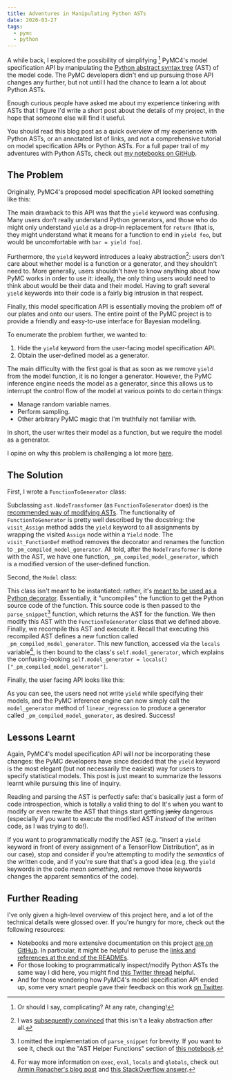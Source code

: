```yaml
---
title: Adventures in Manipulating Python ASTs
date: 2020-03-27
tags:
  - pymc
  - python
---
```


A while back, I explored the possibility of simplifying [^1] PyMC4's model specification
API by manipulating the [Python abstract syntax
tree](https://docs.python.org/3/library/ast.html) (AST) of the model code. The PyMC
developers didn't end up pursuing those API changes any further, but not until I had the
chance to learn a lot about Python ASTs.

Enough curious people have asked me about my experience tinkering with ASTs that I
figure I'd write a short post about the details of my project, in the hope that someone
else will find it useful.

You should read this blog post as a quick overview of my experience with Python ASTs, or
an annotated list of links, and not a comprehensive tutorial on model specification APIs
or Python ASTs. For a full paper trail of my adventures with Python ASTs, check out [my
notebooks on
GitHub](https://github.com/eigenfoo/random/tree/master/python/ast-hiding-yield).

## The Problem

Originally, PyMC4's proposed model specification API looked something like this:

<script src="https://gist.github.com/eigenfoo/8917e2fd72ea8940d54916c1cfbe1755.js"></script>

The main drawback to this API was that the `yield` keyword was confusing. Many users
don’t really understand Python generators, and those who do might only understand
`yield` as a drop-in replacement for `return` (that is, they might understand what it
means for a function to end in `yield foo`, but would be uncomfortable with `bar = yield
foo`).

Furthermore, the `yield` keyword introduces a leaky abstraction[^2]: users don’t care
about whether model is a function or a generator, and they shouldn't need to. More
generally, users shouldn't have to know anything about how PyMC works in order to use
it: ideally, the only thing users would need to think about would be their data and
their model. Having to graft several `yield` keywords into their code is a fairly big
intrusion in that respect.

Finally, this model specification API is essentially moving the problem off of our
plates and onto our users. The entire point of the PyMC project is to provide a friendly
and easy-to-use interface for Bayesian modelling.

To enumerate the problem further, we wanted to:

1. Hide the `yield` keyword from the user-facing model specification API.
1. Obtain the user-defined model as a generator.

The main difficulty with the first goal is that as soon as we remove `yield` from the
model function, it is no longer a generator. However, the PyMC inference engine needs the
model as a generator, since this allows us to interrupt the control flow of the model at
various points to do certain things:

  - Manage random variable names.
  - Perform sampling.
  - Other arbitrary PyMC magic that I'm truthfully not familiar with.

In short, the user writes their model as a function, but we require the model as a
generator.

I opine on why this problem is challenging a lot more
[here](https://github.com/eigenfoo/random/tree/master/python/ast-hiding-yield/00-prototype#why-is-this-problem-hard).

## The Solution

First, I wrote a `FunctionToGenerator` class:

<script src="https://gist.github.com/eigenfoo/43282c4e69156647d7bb2505f1dbafb2.js"></script>

Subclassing `ast.NodeTransformer` (as `FunctionToGenerator` does) is the [recommended
way of modifying
ASTs](https://greentreesnakes.readthedocs.io/en/latest/manipulating.html#modifying-the-tree).
The functionality of `FunctionToGenerator` is pretty well described by the docstring:
the `visit_Assign` method adds the `yield` keyword to all assignments by wrapping the
visited `Assign` node within a `Yield` node. The `visit_FunctionDef` method removes the
decorator and renames the function to `_pm_compiled_model_generator`. All told, after
the `NodeTransformer` is done with the AST, we have one function,
`_pm_compiled_model_generator`, which is a modified version of the user-defined
function.

Second, the `Model` class:

<script src="https://gist.github.com/eigenfoo/5e69bba2ab7ec6d6a2f53c13cbfd7b48.js"></script>

This class isn't meant to be instantiated: rather, it's [meant to be used as a Python
decorator](https://realpython.com/primer-on-python-decorators/#classes-as-decorators).
Essentially, it "uncompiles" the function to get the Python source code of the function.
This source code is then passed to the `parse_snippet`[^3] function, which returns the
AST for the function. We then modify this AST with the `FunctionToGenerator` class that
we defined above. Finally, we recompile this AST and execute it. Recall that executing
this recompiled AST defines a new function called `_pm_compiled_model_generator`. This
new function, accessed via the `locals` variable[^4], is then bound to the class's
`self.model_generator`, which explains the confusing-looking
`self.model_generator = locals()["_pm_compiled_model_generator"]`.

Finally, the user facing API looks like this:

<script src="https://gist.github.com/eigenfoo/0bc4047ea0245a3f5f3c3a6ff8143154.js"></script>

As you can see, the users need not write `yield` while specifying their models, and the
PyMC inference engine can now simply call the `model_generator` method of
`linear_regression` to produce a generator called `_pm_compiled_model_generator`, as
desired. Success!

## Lessons Learnt

Again, PyMC4's model specification API will _not_ be incorporating these changes: the
PyMC developers have since decided that the `yield` keyword is the most elegant (but not
necessarily the easiest) way for users to specify statistical models. This post is just
meant to summarize the lessons learnt while pursuing this line of inquiry. 

Reading and parsing the AST is perfectly safe: that's basically just a form of code
introspection, which is totally a valid thing to do! It's when you want to modify or
even rewrite the AST that things start getting ~~janky~~ dangerous (especially if you
want to execute the modified AST _instead_ of the written code, as I was trying to do!).

If you want to programmatically modify the AST (e.g. "insert a `yield` keyword in front
of every assignment of a TensorFlow Distribution", as in our case), stop and consider if
you're attempting to modify the _semantics_ of the written code, and if you're sure that
that's a good idea (e.g. the `yield` keywords in the code _mean something_, and remove
those keywords changes the apparent semantics of the code).

## Further Reading

I've only given a high-level overview of this project here, and a lot of the technical
details were glossed over. If you're hungry for more, check out the following resources:

- Notebooks and more extensive documentation on this project [are on
  GitHub](https://github.com/eigenfoo/random/tree/master/python/ast-hiding-yield). In
  particular, it might be helpful to peruse the [links and references at the end of the
  READMEs](https://github.com/eigenfoo/random/tree/master/python/ast-hiding-yield/00-prototype#links-and-references).
- For those looking to programmatically inspect/modify Python ASTs the same way I did
  here, you might find [this Twitter
  thread](https://twitter.com/remilouf/status/1213079103156424704) helpful.
- And for those wondering how PyMC4's model specification API ended up, some very smart
  people gave their feedback on this work [on
  Twitter](https://twitter.com/avibryant/status/1150827954319982592).

[^1]: Or should I say, complicating? At any rate, changing!

[^2]: I was [subsequently
convinced](https://twitter.com/avibryant/status/1150827954319982592) that this
isn't a leaky abstraction after all.

[^3]: I omitted the implementation of `parse_snippet` for brevity. If you want
to see it, check out the "AST Helper Functions" section of [this
notebook](https://github.com/eigenfoo/random/blob/master/python/ast-hiding-yield/00-prototype/hiding-yield.ipynb).

[^4]: For way more information on `exec`, `eval`, `locals` and `globals`, check
out [Armin Ronacher's blog
post](https://lucumr.pocoo.org/2011/2/1/exec-in-python/) and [this
StackOverflow
answer](https://stackoverflow.com/questions/2220699/whats-the-difference-between-eval-exec-and-compile).
